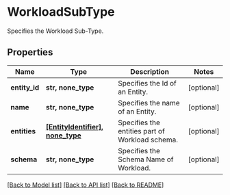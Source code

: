 # WorkloadSubType

Specifies the Workload Sub-Type.

## Properties
Name | Type | Description | Notes
------------ | ------------- | ------------- | -------------
**entity_id** | **str, none_type** | Specifies the Id of an Entity. | [optional] 
**name** | **str, none_type** | Specifies the name of an Entity. | [optional] 
**entities** | [**[EntityIdentifier], none_type**](EntityIdentifier.md) | Specifies the entities part of Workload schema. | [optional] 
**schema** | **str, none_type** | Specifies the Schema Name of Workload. | [optional] 

[[Back to Model list]](../README.md#documentation-for-models) [[Back to API list]](../README.md#documentation-for-api-endpoints) [[Back to README]](../README.md)


